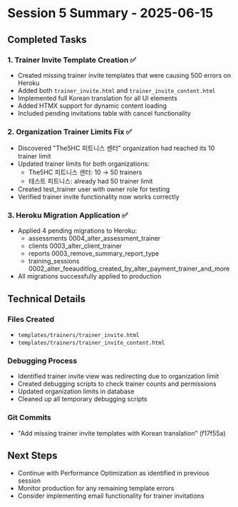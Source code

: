 # Session 5 Summary - 2025-06-15

## Completed Tasks

### 1. Trainer Invite Template Creation ✅
- Created missing trainer invite templates that were causing 500 errors on Heroku
- Added both `trainer_invite.html` and `trainer_invite_content.html`
- Implemented full Korean translation for all UI elements
- Added HTMX support for dynamic content loading
- Included pending invitations table with cancel functionality

### 2. Organization Trainer Limits Fix ✅
- Discovered "The5HC 피트니스 센터" organization had reached its 10 trainer limit
- Updated trainer limits for both organizations:
  - The5HC 피트니스 센터: 10 → 50 trainers
  - 테스트 피트니스: already had 50 trainer limit
- Created test_trainer user with owner role for testing
- Verified trainer invite functionality now works correctly

### 3. Heroku Migration Application ✅
- Applied 4 pending migrations to Heroku:
  - assessments 0004_alter_assessment_trainer
  - clients 0003_alter_client_trainer
  - reports 0003_remove_summary_report_type
  - training_sessions 0002_alter_feeauditlog_created_by_alter_payment_trainer_and_more
- All migrations successfully applied to production

## Technical Details

### Files Created
- `templates/trainers/trainer_invite.html`
- `templates/trainers/trainer_invite_content.html`

### Debugging Process
- Identified trainer invite view was redirecting due to organization limit
- Created debugging scripts to check trainer counts and permissions
- Updated organization limits in database
- Cleaned up all temporary debugging scripts

### Git Commits
- "Add missing trainer invite templates with Korean translation" (f17f55a)

## Next Steps
- Continue with Performance Optimization as identified in previous session
- Monitor production for any remaining template errors
- Consider implementing email functionality for trainer invitations
